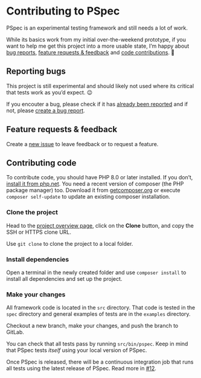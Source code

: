 # Contributing to PSpec

PSpec is an experimental testing framework and still needs a lot of work.

While its basics work from my initial over-the-weekend prototype, if you
want to help me get this project into a more usable state, I’m happy
about [bug reports](#reporting-bugs),
[feature requests & feedback](#feature-requests--feedback) and
[code contributions](#contributing-code). 🧡

## Reporting bugs

This project is still experimental and should likely not used where its
critical that tests work as you’d expect. 😉

If you encouter a bug, please check if it has
[already been reported][gli] and if not, please
[create a bug report][bug].

[gli]: https://gitlab.com/codingpaws/pspec/-/issues?sort=created_date&state=opened&label_name[]=bug
[bug]: https://gitlab.com/codingpaws/pspec/-/issues/new?issue%5Bmilestone_id%5D=

## Feature requests & feedback

Create a [new issue][bug] to leave feedback or to request a feature.

## Contributing code

To contribute code, you should have PHP 8.0 or later installed. If you
don’t, [install it from php.net][phpnet]. You need a recent version of
composer (the PHP package manager) too. Download it from
[getcomposer.org][composer] or execute `composer self-update` to update
an existing composer installation.

[phpnet]: https://www.php.net/manual/en/install.php
[composer]: https://getcomposer.org/download/

### Clone the project

Head to the [project overview page][project], click on the **Clone**
button, and copy the SSH or HTTPS clone URL.

Use `git clone` to clone the project to a local folder.

[project]: https://gitlab.com/codingpaws/pspec

### Install dependencies

Open a terminal in the newly created folder and use `composer install` to
install all dependencies and set up the project.

### Make your changes

All framework code is located in the `src` directory. That code is tested
in the `spec` directory and general examples of tests are in the
`examples` directory.

Checkout a new branch, make your changes, and push the branch to GitLab.

You can check that all tests pass by running `src/bin/pspec`. Keep in
mind that PSpec tests _itself_ using your local version of PSpec.

Once PSpec is released, there will be a continuous integration job that
runs all tests using the latest release of PSpec. Read more in [#12][12].

[12]: https://gitlab.com/codingpaws/pspec/-/issues/12
